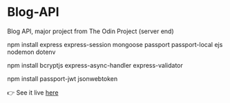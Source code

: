 # Blog-API
 Blog API, major project from The Odin Project (server end)

npm install express express-session mongoose passport passport-local ejs nodemon dotenv

npm install bcryptjs express-async-handler express-validator

npm install passport-jwt jsonwebtoken

👉 See it live <a href="https://blog-api-server-production-0d8e.up.railway.app">here</a>
